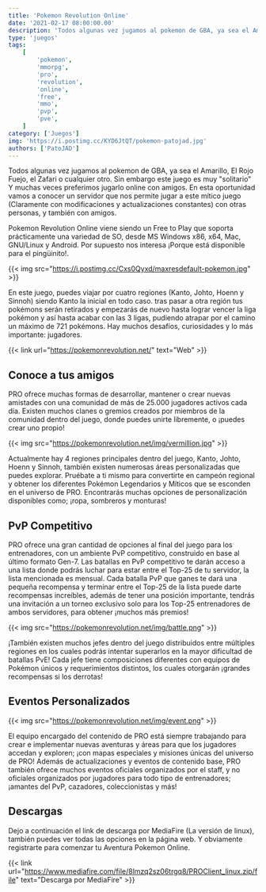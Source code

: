```yaml
---
title: 'Pokemon Revolution Online'
date: '2021-02-17 08:00:00.00'
description: 'Todos algunas vez jugamos al pokemon de GBA, ya sea el Amarillo, El Rojo Fuejo, el Zafari o cualquier otro.'
type: 'juegos'
tags:
    [
        'pokemon',
        'mmorpg',
        'pro',
        'revolution',
        'online',
        'free',
        'mmo',
        'pvp',
        'pve',
    ]
category: ['Juegos']
img: 'https://i.postimg.cc/KYD6JtQT/pokemon-patojad.jpg'
authors: ['PatoJAD']
---
```


Todos algunas vez jugamos al pokemon de GBA, ya sea el Amarillo, El Rojo Fuejo, el Zafari o cualquier otro. Sin embargo este juego es muy "solitario" Y muchas veces preferimos jugarlo online con amigos. En esta oportunidad vamos a conocer un servidor que nos permite jugar a este mítico juego (Claramente con modificaciones y actualizaciones constantes) con otras personas, y también con amigos.

Pokemon Revolution Online viene siendo un Free to Play que soporta prácticamente una variedad de SO, desde MS Windows x86, x64, Mac, GNU/Linux y Android. Por supuesto nos interesa ¡Porque está disponible para el pingüinito!.

{{< img src="https://i.postimg.cc/Cxs0Qyxd/maxresdefault-pokemon.jpg" >}}

En este juego, puedes viajar por cuatro regiones (Kanto, Johto, Hoenn y Sinnoh) siendo Kanto la inicial en todo caso. tras pasar a otra región tus pokémons serán retirados y empezarás de nuevo hasta lograr vencer la liga pokémon y así hasta acabar con las 3 ligas, pudiendo atrapar por el camino un máximo de 721 pokémons. Hay muchos desafíos, curiosidades y lo más importante: jugadores.

{{< link url="https://pokemonrevolution.net/" text="Web" >}}

## Conoce a tus amigos

PRO ofrece muchas formas de desarrollar, mantener o crear nuevas amistades con una comunidad de más de 25.000 jugadores activos cada día. Existen muchos clanes o gremios creados por miembros de la comunidad dentro del juego, donde puedes unirte libremente, o ¡puedes crear uno propio!

{{< img src="https://pokemonrevolution.net/img/vermillion.jpg" >}}

Actualmente hay 4 regiones principales dentro del juego, Kanto, Johto, Hoenn y Sinnoh, también existen numerosas áreas personalizadas que puedes explorar. Pruébate a ti mismo para convertirte en campeón regional y obtener los diferentes Pokémon Legendarios y Míticos que se esconden en el universo de PRO. Encontrarás muchas opciones de personalización disponibles como; ¡ropa, sombreros y monturas!

## PvP Competitivo

PRO ofrece una gran cantidad de opciones al final del juego para los entrenadores, con un ambiente PvP competitivo, construido en base al último formato Gen-7. Las batallas en PvP competitivo te darán acceso a una lista donde podrás luchar para estar entre el Top-25 de tu servidor, la lista mencionada es mensual. Cada batalla PvP que ganes te dará una pequeña recompensa y terminar entre el Top-25 de la lista puede darte recompensas increíbles, además de tener una posición importante, tendrás una invitación a un torneo exclusivo solo para los Top-25 entrenadores de ambos servidores, para obtener ¡muchos más premios!

{{< img src="https://pokemonrevolution.net/img/battle.png" >}}

¡También existen muchos jefes dentro del juego distribuidos entre múltiples regiones en los cuales podrás intentar superarlos en la mayor dificultad de batallas PvE! Cada jefe tiene composiciones diferentes con equipos de Pokémon únicos y requerimientos distintos, los cuales otorgarán ¡grandes recompensas si los derrotas!

## Eventos Personalizados

{{< img src="https://pokemonrevolution.net/img/event.png" >}}

El equipo encargado del contenido de PRO está siempre trabajando para crear e implementar nuevas aventuras y áreas para que los jugadores accedan y exploren; ¡con mapas especiales y misiones únicas del universo de PRO! Además de actualizaciones y eventos de contenido base, PRO también ofrece muchos eventos oficiales organizados por el staff, y no oficiales organizados por jugadores para todo tipo de entrenadores; ¡amantes del PvP, cazadores, coleccionistas y más!

## Descargas

Dejo a continuación el link de descarga por MediaFire (La versión de linux), también puedes ver todas las opciones en la página web. Y obviamente registrarte para comenzar tu Aventura Pokemon Online.

{{< link url="https://www.mediafire.com/file/8lmzq2sz06trgq8/PROClient_linux.zip/file" text="Descarga por MediaFire" >}}
